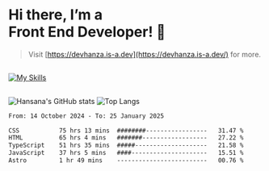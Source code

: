 # Hi there, I’m a<br>Front End Developer! 👋
> Visit [https://devhanza.is-a.dev](https://devhanza.is-a.dev/) for more.

##
[![My Skills](https://skillicons.dev/icons?i=html,css,js,tailwind,sass,bootstrap,ts,angular,nodejs,express,py,wordpress,figma,ps)](https://hansana.is-a.dev)
##
![Hansana's GitHub stats](https://github-readme-stats.vercel.app/api?username=DevHanza\&hide=issues\&show_icons=true&theme=dark)
![Top Langs](https://github-readme-stats.vercel.app/api/top-langs/?username=DevHanza\&layout=compact&theme=dark)

<!--START_SECTION:waka-->

```txt
From: 14 October 2024 - To: 25 January 2025

CSS           75 hrs 13 mins  ########-----------------   31.47 %
HTML          65 hrs 4 mins   #######------------------   27.22 %
TypeScript    51 hrs 35 mins  #####--------------------   21.58 %
JavaScript    37 hrs 5 mins   ####---------------------   15.51 %
Astro         1 hr 49 mins    -------------------------   00.76 %
```

<!--END_SECTION:waka-->

